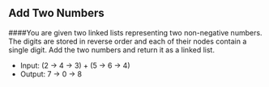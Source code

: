 ## Add Two Numbers

####You are given two linked lists representing two non-negative numbers. The digits are stored in reverse order and each of their nodes contain a single digit. Add the two numbers and return it as a linked list.

+ Input: (2 -> 4 -> 3) + (5 -> 6 -> 4)
+ Output: 7 -> 0 -> 8
